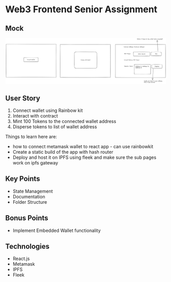 # Web3 Frontend Senior Assignment

## Mock

![Initial Mock](https://github.com/vijaykrishnavanshi/assignment/blob/main/images/FESeniorAssignment.png)

## User Story

1. Connect wallet using Rainbow kit
2. Interact with contract <address>
3. Mint 100 Tokens to the connected wallet address
4. Disperse tokens to list of wallet address

Things to learn here are: 

* how to connect metamask wallet to react app - can use rainbowkit
* Create a static build of the app with hash router
* Deploy and host it on IPFS using fleek and make sure the sub pages work on ipfs gateway

## Key Points

* State Management
* Documentation
* Folder Structure

## Bonus Points

* Implement Embedded Wallet functionality

## Technologies

* React.js
* Metamask
* IPFS
* Fleek
